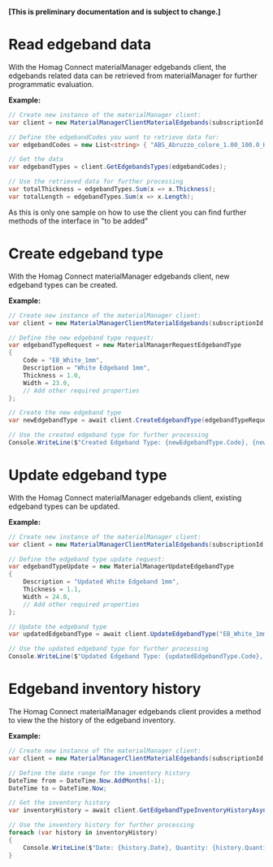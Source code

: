 <strong>[This is preliminary documentation and is subject to change.]</strong>

<h1 id="readEdgebandData"> Read edgeband data</h1>

With the Homag Connect materialManager edgebands client, the edgebands related data can be retrieved from materialManager for further programmatic evaluation.

<strong>Example:</strong>

```csharp
// Create new instance of the materialManager client:
var client = new MaterialManagerClientMaterialEdgebands(subscriptionId, authorizationKey);

// Define the edgebandCodes you want to retrieve data for:
var edgebandCodes = new List<string> { "ABS_Abruzzo_colore_1.00_100.0_HM", "ACR_Buche_mit_Silberstreifen_2.00_43.0_HM" };

// Get the data
var edgebandTypes = client.GetEdgebandsTypes(edgebandCodes);

// Use the retrieved data for further processing
var totalThickness = edgebandTypes.Sum(x => x.Thickness);
var totalLength = edgebandTypes.Sum(x => x.Length);

```

As this is only one sample on how to use the client you can find further methods of the interface in "to be added"



<h1 id="createEdgebandType"> Create edgeband type</h1>

With the Homag Connect materialManager edgebands client, new edgeband types can be created.

<strong>Example:</strong>

```csharp
// Create new instance of the materialManager client:
var client = new MaterialManagerClientMaterialEdgebands(subscriptionId, authorizationKey);

// Define the new edgeband type request:
var edgebandTypeRequest = new MaterialManagerRequestEdgebandType
{
    Code = "EB_White_1mm",
    Description = "White Edgeband 1mm",
    Thickness = 1.0,
    Width = 23.0,
    // Add other required properties
};

// Create the new edgeband type
var newEdgebandType = await client.CreateEdgebandType(edgebandTypeRequest);

// Use the created edgeband type for further processing
Console.WriteLine($"Created Edgeband Type: {newEdgebandType.Code}, {newEdgebandType.Description}");
```



<h1 id="updateEdgebandType"> Update edgeband type</h1>

With the Homag Connect materialManager edgebands client, existing edgeband types can be updated. 

<strong>Example:</strong>

```csharp
// Create new instance of the materialManager client:
var client = new MaterialManagerClientMaterialEdgebands(subscriptionId, authorizationKey);

// Define the edgeband type update request:
var edgebandTypeUpdate = new MaterialManagerUpdateEdgebandType
{
    Description = "Updated White Edgeband 1mm",
    Thickness = 1.1,
    Width = 24.0,
    // Add other required properties
};

// Update the edgeband type
var updatedEdgebandType = await client.UpdateEdgebandType("EB_White_1mm", edgebandTypeUpdate);

// Use the updated edgeband type for further processing
Console.WriteLine($"Updated Edgeband Type: {updatedEdgebandType.Code}, {updatedEdgebandType.Description}");
```



<h1 id="edgebandInventoryHistory"> Edgeband inventory history</h1>

The Homag Connect materialManager edgebands client provides a method to view the the history of the edgeband inventory. 



<strong>Example:</strong>

```csharp
// Create new instance of the materialManager client:
var client = new MaterialManagerClientMaterialEdgebands(subscriptionId, authorizationKey);

// Define the date range for the inventory history
DateTime from = DateTime.Now.AddMonths(-1);
DateTime to = DateTime.Now;

// Get the inventory history
var inventoryHistory = await client.GetEdgebandTypeInventoryHistoryAsync(from, to);

// Use the inventory history for further processing
foreach (var history in inventoryHistory)
{
    Console.WriteLine($"Date: {history.Date}, Quantity: {history.Quantity}");
}
```

